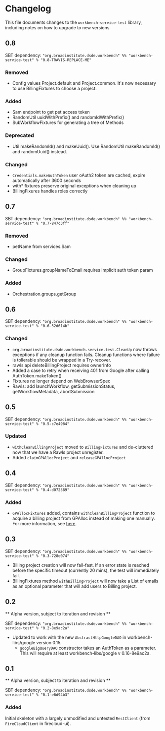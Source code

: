 # Changelog

This file documents changes to the `workbench-service-test` library, including notes on how to upgrade to new versions.

## 0.8

SBT dependency: `"org.broadinstitute.dsde.workbench" %% "workbench-service-test" % "0.8-TRAVIS-REPLACE-ME"`

### Removed
- Config values Project.default and Project.common.  It's now necessary to use BillingFixtures to choose a project.

### Added
- Sam endpoint to get pet access token
- RandomUtil uuidWithPrefix() and randomIdWithPrefix()
- SubWorkflowFixtures for generating a tree of Methods

### Deprecated
- Util makeRandomId() and makeUuid().  Use RandomUtil makeRandomId() and randomUuid() instead.

### Changed
- `Credentials.makeAuthToken` user oAuth2 token are cached, expire automatically after 3600 seconds
- with* fixtures preserve original exceptions when cleaning up
- BillingFixures handles roles correctly

## 0.7

SBT dependency: `"org.broadinstitute.dsde.workbench" %% "workbench-service-test" % "0.7-847c3ff"`

### Removed
- petName from services.Sam

### Changed
- GroupFixtures.groupNameToEmail requires implicit auth token param

### Added
- Orchestration.groups.getGroup

## 0.6

SBT dependency: `"org.broadinstitute.dsde.workbench" %% "workbench-service-test" % "0.6-52d614b"`

### Changed

* `org.broadinstitute.dsde.workbench.service.test.CleanUp` now throws exceptions if any cleanup function fails. Cleanup functions where failure is tollerable should be wrapped in a Try-recover.
* rawls api deleteBillingProject requires ownerInfo
* Added a case to retry when receiving 401 from Google after calling AuthToken.makeToken()
* Fixtures no longer depend on WebBrowserSpec
* Rawls: add launchWorkflow, getSubmissionStatus, getWorkflowMetadata, abortSubmission

## 0.5

SBT dependency: `"org.broadinstitute.dsde.workbench" %% "workbench-service-test" % "0.5-c7e4984"`

### Updated

* `withCleanBillingProject` moved to `BillingFixtures` and de-cluttered now that we have a Rawls project unregister. 
* Added `claimGPAllocProject` and `releaseGPAllocProject` 

## 0.4

SBT dependency: `"org.broadinstitute.dsde.workbench" %% "workbench-service-test" % "0.4-d072389"`

### Added

* `GPAllocFixtures` added, contains `withCleanBillingProject` function to acquire a billing project from GPAlloc instead of making one manually. For more information, see [here](https://github.com/broadinstitute/gpalloc/blob/develop/USAGE.md). 

## 0.3

SBT dependency: `"org.broadinstitute.dsde.workbench" %% "workbench-service-test" % "0.3-728e074"`

- Billing project creation will now fail-fast. If an error state is reached before the specific timeout (currently 20 mins), the test will immediately fail.
- BillingFixtures method `withBillingProject` will now take a List of emails as an optional parameter that will add users to Billing project.

## 0.2

** Alpha version, subject to iteration and revision **

SBT dependency: `"org.broadinstitute.dsde.workbench" %% "workbench-service-test" % "0.2-8e9ac2a"`

- Updated to work with the new `AbstractHttpGoogleDAO` in workbench-libs/google version 0.15.
    - `googleBigQueryDAO` constructor takes an AuthToken as a parameter. This will require at least workbench-libs/google v 0.16-8e9ac2a.

## 0.1

** Alpha version, subject to iteration and revision **

SBT dependency: `"org.broadinstitute.dsde.workbench" %% "workbench-service-test" % "0.1-e6d94b3"`

### Added

Initial skeleton with a largely unmodified and untested `RestClient` (from `FireCloudClient` in firecloud-ui).
